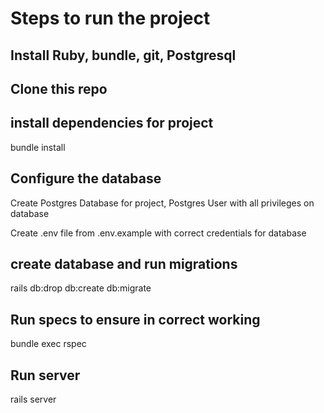 # Steps to run the project

## Install Ruby, bundle, git, Postgresql

## Clone this repo

## install dependencies for project
bundle install

## Configure the database 
Create Postgres Database for project, Postgres User with all privileges on database

Create .env file from .env.example with correct credentials for database

## create database and run migrations
rails db:drop db:create db:migrate

## Run specs to ensure in correct working
bundle exec rspec

## Run server 
rails server
